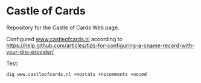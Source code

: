 # Castle of Cards

Repository for the Castle of Cards Web page.

Configured www.castleofcards.nl according to https://help.github.com/articles/tips-for-configuring-a-cname-record-with-your-dns-provider/

Test:

    dig www.castleofcards.nl +nostats +nocomments +nocmd
